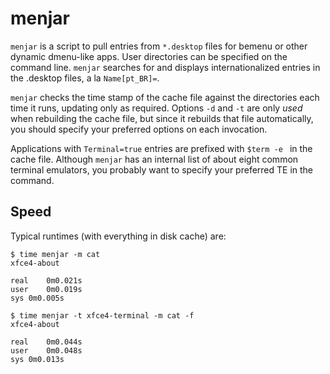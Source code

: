 # menjar

`menjar` is a script to pull entries from `*.desktop` files for bemenu
or other dynamic dmenu-like apps. User directories can be specified on
the command line. `menjar` searches for and displays internationalized
entries in the .desktop files, a la `Name[pt_BR]=`.

`menjar` checks the time stamp of the cache file against the directories
each time it runs, updating only as required. Options `-d` and `-t` are
only *used* when rebuilding the cache file, but since it rebuilds that
file automatically, you should specify your preferred options on each
invocation.

Applications with `Terminal=true` entries are prefixed with `$term -e `
in the cache file. Although `menjar` has an internal list of about eight
common terminal emulators, you probably want to specify your preferred
TE in the command.

## Speed

Typical runtimes (with everything in disk cache)
are:

	$ time menjar -m cat
	xfce4-about
	
	real	0m0.021s
	user	0m0.019s
	sys	0m0.005s
	
	$ time menjar -t xfce4-terminal -m cat -f
	xfce4-about
	
	real	0m0.044s
	user	0m0.048s
	sys	0m0.013s

